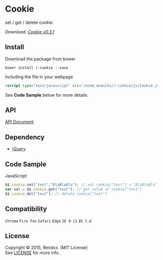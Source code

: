 # Cookie
set / get / delete cookie.

*Download: [Cookie v0.3.1](https://github.com/Rendxx/Cookie/releases/tag/0.3.1 "Download")*

## Install
Download the package from bower
```
bower install r-cookie --save
```

Including the file in your webpage
```HTML
<script type="text/javascript" src="/node_modules/r-cookie/js/Cookie.js"></script>
```

See **Code Sample** below for more details.

## API
[API Document](https://github.com/Rendxx/Cookie/blob/master/API%20Document.md)

## Dependency
- [jQuery][]

## Code Sample
JavaScript:

```javascript
$$.cookie.set("test","BlaBlaBla"); // set cookie["test"] = "BlaBlaBla"
var val = $$.cookie.get("test"); // get value of cookie["test"]
$$.cookie.del("test"); // delete cookie["test"]
```

## Compatibility
```Chrome``` ```Fire Fox``` ```Safari``` ```Edge``` ```IE 9-11``` ```IE 7,8```

## License 
Copyright &copy; 2015, Rendxx. (MIT License)  
See [LICENSE][] for more info.

[jQuery]: https://jquery.com/ "jQuery Home Page"
[LICENSE]: https://github.com/Rendxx/Cookie/blob/master/LICENSE